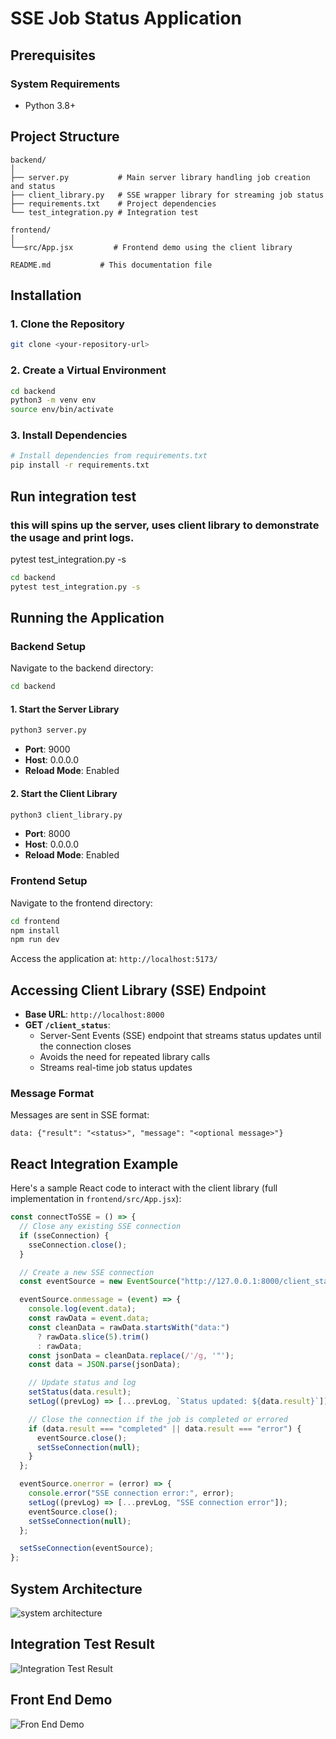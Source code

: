 # SSE Job Status Application

## Prerequisites

### System Requirements

- Python 3.8+

## Project Structure

```
backend/
│
├── server.py           # Main server library handling job creation and status
├── client_library.py   # SSE wrapper library for streaming job status
├── requirements.txt    # Project dependencies
└── test_integration.py # Integration test

frontend/
│
└──src/App.jsx         # Frontend demo using the client library

README.md           # This documentation file
```

## Installation

### 1. Clone the Repository

```bash
git clone <your-repository-url>
```

### 2. Create a Virtual Environment

```bash
cd backend
python3 -m venv env
source env/bin/activate
```

### 3. Install Dependencies

```bash
# Install dependencies from requirements.txt
pip install -r requirements.txt
```

## Run integration test

### this will spins up the server, uses client library to demonstrate the usage and print logs.

pytest test_integration.py -s

```bash
cd backend
pytest test_integration.py -s
```

## Running the Application

### Backend Setup

Navigate to the backend directory:

```bash
cd backend
```

#### 1. Start the Server Library

```bash
python3 server.py
```

- **Port**: 9000
- **Host**: 0.0.0.0
- **Reload Mode**: Enabled

#### 2. Start the Client Library

```bash
python3 client_library.py
```

- **Port**: 8000
- **Host**: 0.0.0.0
- **Reload Mode**: Enabled

### Frontend Setup

Navigate to the frontend directory:

```bash
cd frontend
npm install
npm run dev
```

Access the application at: `http://localhost:5173/`

## Accessing Client Library (SSE) Endpoint

- **Base URL**: `http://localhost:8000`
- **GET `/client_status`**:
  - Server-Sent Events (SSE) endpoint that streams status updates until the connection closes
  - Avoids the need for repeated library calls
  - Streams real-time job status updates

### Message Format

Messages are sent in SSE format:

```
data: {"result": "<status>", "message": "<optional message>"}
```

## React Integration Example

Here's a sample React code to interact with the client library (full implementation in `frontend/src/App.jsx`):

```javascript
const connectToSSE = () => {
  // Close any existing SSE connection
  if (sseConnection) {
    sseConnection.close();
  }

  // Create a new SSE connection
  const eventSource = new EventSource("http://127.0.0.1:8000/client_status");

  eventSource.onmessage = (event) => {
    console.log(event.data);
    const rawData = event.data;
    const cleanData = rawData.startsWith("data:")
      ? rawData.slice(5).trim()
      : rawData;
    const jsonData = cleanData.replace(/'/g, '"');
    const data = JSON.parse(jsonData);

    // Update status and log
    setStatus(data.result);
    setLog((prevLog) => [...prevLog, `Status updated: ${data.result}`]);

    // Close the connection if the job is completed or errored
    if (data.result === "completed" || data.result === "error") {
      eventSource.close();
      setSseConnection(null);
    }
  };

  eventSource.onerror = (error) => {
    console.error("SSE connection error:", error);
    setLog((prevLog) => [...prevLog, "SSE connection error"]);
    eventSource.close();
    setSseConnection(null);
  };

  setSseConnection(eventSource);
};
```

## System Architecture

![system architecture](images/system_architecture.png)

## Integration Test Result

![Integration Test Result](Integration_Test_Result.png)

## Front End Demo

![Fron End Demo](Front_end.png)
